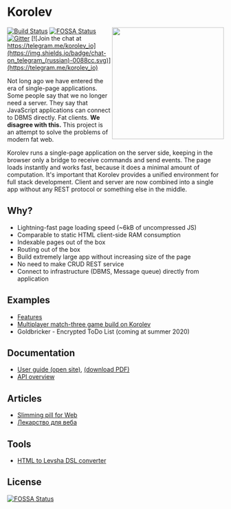 # Korolev

<img src="https://fomkin.org/korolev/korolev-face-margin.svg" align="right" width="260" />

[![Build Status](https://travis-ci.org/fomkin/korolev.svg?branch=master)](https://travis-ci.org/fomkin/korolev)
[![FOSSA Status](https://app.fossa.io/api/projects/git%2Bgithub.com%2Ffomkin%2Fkorolev.svg?type=shield)](https://app.fossa.io/projects/git%2Bgithub.com%2Ffomkin%2Fkorolev?ref=badge_shield)
[![Gitter](https://badges.gitter.im/fomkin/korolev.svg)](https://gitter.im/fomkin/korolev?utm_source=badge&utm_medium=badge&utm_campaign=pr-badge)
[![Join the chat at https://telegram.me/korolev_io](https://img.shields.io/badge/chat-on_telegram_(russian)-0088cc.svg)](https://telegram.me/korolev_io)

Not long ago we have entered the era of single-page applications. Some people say that we no longer need a server. They say that JavaScript applications can connect to DBMS directly. Fat clients. **We disagree with this.** This project is an attempt to solve the problems of modern fat web.

Korolev runs a single-page application on the server side, keeping in the browser only a bridge to receive commands and send events. The page loads instantly and works fast, because it does a minimal amount of computation. It's important that Korolev provides a unified environment for full stack development. Client and server are now combined into a single app without any REST protocol or something else in the middle.

## Why?

* Lightning-fast page loading speed (~6kB of uncompressed JS)
* Comparable to static HTML client-side RAM consumption
* Indexable pages out of the box
* Routing out of the box
* Build extremely large app without increasing size of the page
* No need to make CRUD REST service
* Connect to infrastructure (DBMS, Message queue) directly from application

## Examples

* [Features](https://github.com/fomkin/korolev/tree/master/examples)
* [Multiplayer match-three game build on Korolev](https://match3.fomkin.org/)
* Goldbricker - Encrypted ToDo List (coming at summer 2020)
 
## Documentation

* [User guide (open site)](https://fomkin.org/korolev/user-guide.html), [(download PDF)](https://fomkin.org/korolev/user-guide.pdf)
* [API overview](https://www.javadoc.io/doc/org.fomkin/korolev_2.13/1.1.0) 

## Articles

* [Slimming pill for Web](https://dev.to/fomkin/korolev-slimming-pill-for-web-549a)
* [Лекарство для веба](https://habr.com/ru/post/429028/)

## Tools

* [HTML to Levsha DSL converter](https://fomkin.org/korolev/html-to-levsha)

[comment]: <> ([![Browser support results]&#40;https://fomkin.org/korolev/browser-support.svg&#41;]&#40;https://saucelabs.com/u/yelbota&#41;)

## License

[![FOSSA Status](https://app.fossa.io/api/projects/git%2Bgithub.com%2Ffomkin%2Fkorolev.svg?type=large)](https://app.fossa.io/projects/git%2Bgithub.com%2Ffomkin%2Fkorolev?ref=badge_large)
